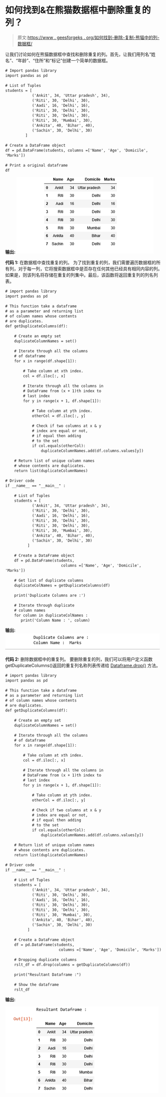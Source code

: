 # 如何找到&在熊猫数据框中删除重复的列？

> 原文:[https://www . geesforgeks . org/如何找到-删除-复制-熊猫中的列-数据框/](https://www.geeksforgeeks.org/how-to-find-drop-duplicate-columns-in-a-pandas-dataframe/)

让我们讨论如何在熊猫数据框中查找和删除重复的列。首先，让我们用列名“姓名”、“年龄”、“住所”和“标记”创建一个简单的数据框。

```
# Import pandas library 
import pandas as pd

# List of Tuples
students = [
            ('Ankit', 34, 'Uttar pradesh', 34),
            ('Riti', 30, 'Delhi', 30),
            ('Aadi', 16, 'Delhi', 16),
            ('Riti', 30, 'Delhi', 30),
            ('Riti', 30, 'Delhi', 30),
            ('Riti', 30, 'Mumbai', 30),
            ('Ankita', 40, 'Bihar', 40),
            ('Sachin', 30, 'Delhi', 30)
         ]

# Create a DataFrame object
df = pd.DataFrame(students, columns =['Name', 'Age', 'Domicile', 'Marks'])

# Print a original dataframe
df
```

**输出:**
![Dataframe_1](img/a1f1036404117b7972671a9ebe0e8875.png)

**代码 1:** 在数据框中查找重复的列。
为了找到重复的列，我们需要遍历数据框的所有列，对于每一列，它将搜索数据框中是否存在任何其他已经具有相同内容的列。如果是，则该列名将存储在重复的列集中。最后，该函数将返回重复列的列名列表。

```
# import pandas library 
import pandas as pd

# This function take a dataframe
# as a parameter and returning list
# of column names whose contents 
# are duplicates.
def getDuplicateColumns(df):

    # Create an empty set
    duplicateColumnNames = set()

    # Iterate through all the columns 
    # of dataframe
    for x in range(df.shape[1]):

        # Take column at xth index.
        col = df.iloc[:, x]

        # Iterate through all the columns in
        # DataFrame from (x + 1)th index to
        # last index
        for y in range(x + 1, df.shape[1]):

            # Take column at yth index.
            otherCol = df.iloc[:, y]

            # Check if two columns at x & y
            # index are equal or not,
            # if equal then adding 
            # to the set
            if col.equals(otherCol):
                duplicateColumnNames.add(df.columns.values[y])

    # Return list of unique column names 
    # whose contents are duplicates.
    return list(duplicateColumnNames)

# Driver code
if __name__ == "__main__" :

    # List of Tuples
    students = [
            ('Ankit', 34, 'Uttar pradesh', 34),
            ('Riti', 30, 'Delhi', 30),
            ('Aadi', 16, 'Delhi', 16),
            ('Riti', 30, 'Delhi', 30),
            ('Riti', 30, 'Delhi', 30),
            ('Riti', 30, 'Mumbai', 30),
            ('Ankita', 40, 'Bihar', 40),
            ('Sachin', 30, 'Delhi', 30)
          ]

    # Create a DataFrame object
    df = pd.DataFrame(students, 
                         columns =['Name', 'Age', 'Domicile', 'Marks'])

    # Get list of duplicate columns
    duplicateColNames = getDuplicateColumns(df)

    print('Duplicate Columns are :')

    # Iterate through duplicate
    # column names
    for column in duplicateColNames :
       print('Column Name : ', column)
```

**输出:**
![duplicate column name](img/fc9d95f6208626c90c5e72a15339fb80.png)

**代码 2:** 删除数据框中的重复列。
要删除重复的列，我们可以将用户定义函数 getDuplicateColumns()返回的重复列名称列表传递给 [Dataframe.drop()](https://www.geeksforgeeks.org/python-delete-rows-columns-from-dataframe-using-pandas-drop/) 方法。

```
# import pandas library 
import pandas as pd

# This function take a dataframe
# as a parameter and returning list
# of column names whose contents 
# are duplicates.
def getDuplicateColumns(df):

    # Create an empty set
    duplicateColumnNames = set()

    # Iterate through all the columns 
    # of dataframe
    for x in range(df.shape[1]):

        # Take column at xth index.
        col = df.iloc[:, x]

        # Iterate through all the columns in
        # DataFrame from (x + 1)th index to
        # last index
        for y in range(x + 1, df.shape[1]):

            # Take column at yth index.
            otherCol = df.iloc[:, y]

            # Check if two columns at x & y
            # index are equal or not,
            # if equal then adding 
            # to the set
            if col.equals(otherCol):
                duplicateColumnNames.add(df.columns.values[y])

    # Return list of unique column names 
    # whose contents are duplicates.
    return list(duplicateColumnNames)

# Driver code
if __name__ == "__main__" :

    # List of Tuples
    students = [
            ('Ankit', 34, 'Uttar pradesh', 34),
            ('Riti', 30, 'Delhi', 30),
            ('Aadi', 16, 'Delhi', 16),
            ('Riti', 30, 'Delhi', 30),
            ('Riti', 30, 'Delhi', 30),
            ('Riti', 30, 'Mumbai', 30),
            ('Ankita', 40, 'Bihar', 40),
            ('Sachin', 30, 'Delhi', 30)
          ]

    # Create a DataFrame object
    df = pd.DataFrame(students, 
                        columns =['Name', 'Age', 'Domicile', 'Marks'])

    # Dropping duplicate columns
    rslt_df = df.drop(columns = getDuplicateColumns(df))

    print("Resultant Dataframe :")

    # Show the dataframe
    rslt_df
```

**输出:**

![Dataframe](img/ad6fcb26c6adf66d7986577f593869a5.png)